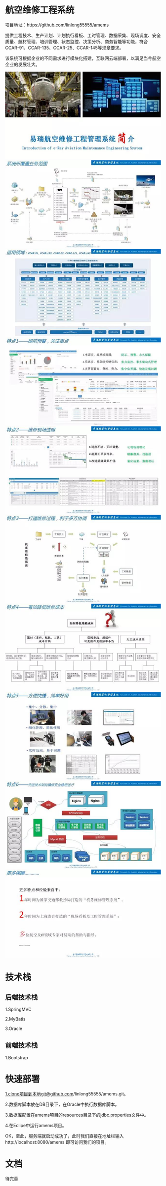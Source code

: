 航空维修工程系统<br>
================
项目地址：https://github.com/linlong55555/amems<br>

提供工程技术、生产计划、计划执行看板、工时管理、数据采集、现场调度、安全质量、航材管理、培训管理、状态监控、决策分析、商务智能等功能，符合CCAR-91、CCAR-135、CCAR-25、CCAR-145等规章要求。<br>

该系统可根据企业的不同需求进行模块化搭建，互联网云端部署，以满足当今航空企业的发展壮大。<br>
   
![Image text](https://raw.githubusercontent.com/linlong55555/img-folder/master/1-1.jpg)
![Image text](https://raw.githubusercontent.com/linlong55555/img-folder/master/1-2.jpg) 
![Image text](https://raw.githubusercontent.com/linlong55555/img-folder/master/1-3.jpg)
![Image text](https://raw.githubusercontent.com/linlong55555/img-folder/master/1.jpg)
![Image text](https://raw.githubusercontent.com/linlong55555/img-folder/master/2.jpg)
![Image text](https://raw.githubusercontent.com/linlong55555/img-folder/master/3.jpg)
![Image text](https://raw.githubusercontent.com/linlong55555/img-folder/master/4.jpg)
![Image text](https://raw.githubusercontent.com/linlong55555/img-folder/master/5.jpg)
![Image text](https://raw.githubusercontent.com/linlong55555/img-folder/master/6.jpg)
![Image text](https://raw.githubusercontent.com/linlong55555/img-folder/master/7.jpg)
   
技术栈<br>
======
后端技术栈<br>
-------------
  
1.SpringMVC<br>
   
2.MyBatis<br>
   
3.Oracle<br>
   
前端技术栈<br>
--------------
1.Bootstrap
   
快速部署<br>
=======  
1.clone项目到本地git@github.com/linlong55555/amems.git。<br>
   
2.数据库脚本放在DB目录下，在Oracle中执行数据库脚本。<br>
   
3.数据库配置在amems项目的resources目录下的jdbc.properties文件中。<br>
   
4.在Eclipe中运行amems项目。<br>
   
OK，至此，服务端就启动成功了，此时我们直接在地址栏输入http://localhost:8080/amems 即可访问我们的项目。<br>
   
文档<br>
===

待完善<br>
   
